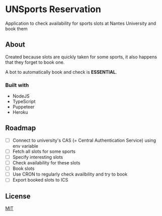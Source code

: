 # UNSports Reservation

Application to check availability for sports slots at Nantes University and book them

## About
Created because slots are quickly taken for some sports, it also happens that they forget to book one.

A bot to automatically book and check is **ESSENTIAL**.

### Built with
- NodeJS
- TypeScript
- Puppeteer
- Heroku

## Roadmap

- [ ] Connect to university's CAS (= Central Authentication Service) using env variable
- [ ] Fetch all slots for some sports
- [ ] Specify interesting slots
- [ ] Check availability for these slots
- [ ] Book slots
- [ ] Use CRON to regularly check availbility and try to book
- [ ] Export booked slots to ICS

## License
[MIT](https://choosealicense.com/licenses/mit/)